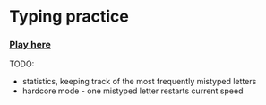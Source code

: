# Typing practice

### [Play here](https://tismas.github.io/keyboard-practice/)

TODO:

- statistics, keeping track of the most frequently mistyped letters
- hardcore mode - one mistyped letter restarts current speed
